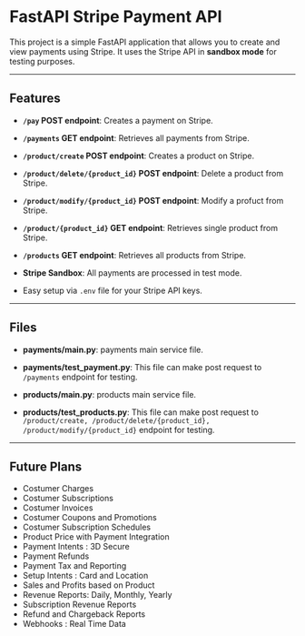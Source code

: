 # FastAPI Stripe Payment API

This project is a simple FastAPI application that allows you to create and view payments using Stripe. It uses the Stripe API in **sandbox mode** for testing purposes.

---

## Features

- **`/pay` POST endpoint**: Creates a payment on Stripe.
- **`/payments` GET endpoint**: Retrieves all payments from Stripe.

- **`/product/create` POST endpoint**: Creates a product on Stripe.
- **`/product/delete/{product_id}` POST endpoint**: Delete a product from Stripe.
- **`/product/modify/{product_id}` POST endpoint**: Modify a profuct from Stripe.
- **`/product/{product_id}` GET endpoint**: Retrieves single product from Stripe.
- **`/products` GET endpoint**: Retrieves all products from Stripe.

- **Stripe Sandbox**: All payments are processed in test mode.
- Easy setup via `.env` file for your Stripe API keys.

---

## Files

- **payments/main.py**: payments main service file.
- **payments/test_payment.py**: This file can make post request to `/payments` endpoint for testing.

- **products/main.py**: products main service file.
- **products/test_products.py**: This file can make post request to `/product/create, /product/delete/{product_id}, /product/modify/{product_id}` endpoint for testing.

---

## Future Plans

- Costumer Charges
- Costumer Subscriptions
- Costumer Invoices
- Costumer Coupons and Promotions
- Costumer Subscription Schedules
- Product Price with Payment Integration
- Payment Intents : 3D Secure
- Payment Refunds
- Payment Tax and Reporting
- Setup Intents : Card and Location
- Sales and Profits based on Product
- Revenue Reports: Daily, Monthly, Yearly
- Subscription Revenue Reports
- Refund and Chargeback Reports
- Webhooks : Real Time Data
